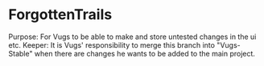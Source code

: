 # ForgottenTrails
Purpose: For Vugs to be able to make and store untested changes in the ui etc.
Keeper: It is Vugs' responsibility to merge this branch into "Vugs-Stable" when there are changes he wants to be added to the main project.
